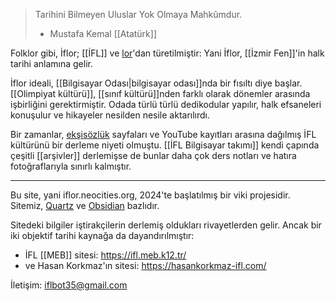 > Tarihini Bilmeyen Uluslar Yok Olmaya Mahkûmdur.
> - Mustafa Kemal [[Atatürk]]

Folklor gibi, İflor; [[İFL]] ve [lor](https://tr.wikipedia.org/wiki/Folklor)'dan türetilmiştir: Yani İflor, [[İzmir Fen]]'in halk tarihi anlamına gelir.

İflor ideali, [[Bilgisayar Odası|bilgisayar odası]]nda bir fısıltı diye başlar. [[Olimpiyat kültürü]], [[sınıf kültürü]]nden farklı olarak dönemler arasında işbirliğini gerektirmiştir. Odada türlü türlü dedikodular yapılır, halk efsaneleri konuşulur ve hikayeler nesilden nesile aktarılırdı. 

Bir zamanlar, [ekşisözlük](https://eksisozluk.com/izmir-fen-lisesi--33659) sayfaları ve YouTube kayıtları arasına dağılmış İFL kültürünü bir derleme niyeti olmuştu. [[İFL Bilgisayar takımı]] kendi çapında çeşitli [[arşivler]] derlemişse de bunlar daha çok ders notları ve hatıra fotoğraflarıyla sınırlı kalmıştır.

------

Bu site, yani iflor.neocities.org, 2024'te başlatılmış bir viki projesidir. Sitemiz, [Quartz](https://github.com/jackyzha0/quartz) ve [Obsidian](https://obsidian.md/) bazlıdır.

Sitedeki bilgiler iştirakçilerin derlemiş oldukları rivayetlerden gelir. Ancak bir iki objektif tarihi kaynağa da dayandırılmıştır:
* İFL [[MEB]] sitesi: https://ifl.meb.k12.tr/
* ve Hasan Korkmaz'ın sitesi: https://hasankorkmaz-ifl.com/

İletişim: iflbot35@gmail.com